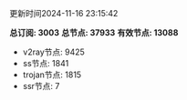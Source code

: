 更新时间2024-11-16 23:15:42

**总订阅: 3003**
**总节点: 37933**
**有效节点: 13088**
- v2ray节点: 9425
- ss节点: 1841
- trojan节点: 1815
- ssr节点: 7
